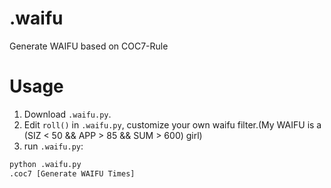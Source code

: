 # .waifu
Generate WAIFU based on COC7-Rule

# Usage
1. Download `.waifu.py`.
2. Edit `roll()` in `.waifu.py`, customize your own waifu filter.(My WAIFU is a (SIZ < 50 && APP > 85 && SUM > 600) girl)
3. run `.waifu.py`:
```python
python .waifu.py
.coc7 [Generate WAIFU Times]
```
